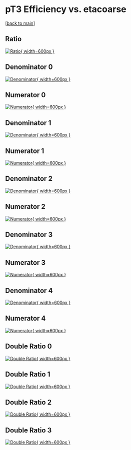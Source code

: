 # pT3 Efficiency vs. etacoarse

[[back to main](./)]



## Ratio

[![Ratio](../mtv/var/pT3_base_211_-1_eff_etacoarse.png){ width=600px }](../mtv/var/pT3_base_211_-1_eff_etacoarse.pdf)

## Denominator 0

[![Denominator](../mtv/den/pT3_base_211_-1_eff_etacoarse_den0.png){ width=600px }](../mtv/den/pT3_base_211_-1_eff_etacoarse_den0.pdf)

## Numerator 0

[![Numerator](../mtv/num/pT3_base_211_-1_eff_etacoarse_num0.png){ width=600px }](../mtv/num/pT3_base_211_-1_eff_etacoarse_num0.pdf)

## Denominator 1

[![Denominator](../mtv/den/pT3_base_211_-1_eff_etacoarse_den1.png){ width=600px }](../mtv/den/pT3_base_211_-1_eff_etacoarse_den1.pdf)

## Numerator 1

[![Numerator](../mtv/num/pT3_base_211_-1_eff_etacoarse_num1.png){ width=600px }](../mtv/num/pT3_base_211_-1_eff_etacoarse_num1.pdf)

## Denominator 2

[![Denominator](../mtv/den/pT3_base_211_-1_eff_etacoarse_den2.png){ width=600px }](../mtv/den/pT3_base_211_-1_eff_etacoarse_den2.pdf)

## Numerator 2

[![Numerator](../mtv/num/pT3_base_211_-1_eff_etacoarse_num2.png){ width=600px }](../mtv/num/pT3_base_211_-1_eff_etacoarse_num2.pdf)

## Denominator 3

[![Denominator](../mtv/den/pT3_base_211_-1_eff_etacoarse_den3.png){ width=600px }](../mtv/den/pT3_base_211_-1_eff_etacoarse_den3.pdf)

## Numerator 3

[![Numerator](../mtv/num/pT3_base_211_-1_eff_etacoarse_num3.png){ width=600px }](../mtv/num/pT3_base_211_-1_eff_etacoarse_num3.pdf)

## Denominator 4

[![Denominator](../mtv/den/pT3_base_211_-1_eff_etacoarse_den4.png){ width=600px }](../mtv/den/pT3_base_211_-1_eff_etacoarse_den4.pdf)

## Numerator 4

[![Numerator](../mtv/num/pT3_base_211_-1_eff_etacoarse_num4.png){ width=600px }](../mtv/num/pT3_base_211_-1_eff_etacoarse_num4.pdf)

## Double Ratio 0

[![Double Ratio](../mtv/ratio/pT3_base_211_-1_eff_etacoarse_ratio0.png){ width=600px }](../mtv/ratio/pT3_base_211_-1_eff_etacoarse_ratio0.pdf)

## Double Ratio 1

[![Double Ratio](../mtv/ratio/pT3_base_211_-1_eff_etacoarse_ratio1.png){ width=600px }](../mtv/ratio/pT3_base_211_-1_eff_etacoarse_ratio1.pdf)

## Double Ratio 2

[![Double Ratio](../mtv/ratio/pT3_base_211_-1_eff_etacoarse_ratio2.png){ width=600px }](../mtv/ratio/pT3_base_211_-1_eff_etacoarse_ratio2.pdf)

## Double Ratio 3

[![Double Ratio](../mtv/ratio/pT3_base_211_-1_eff_etacoarse_ratio3.png){ width=600px }](../mtv/ratio/pT3_base_211_-1_eff_etacoarse_ratio3.pdf)

